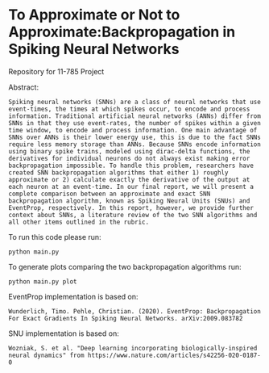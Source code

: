 # To Approximate or Not to Approximate:Backpropagation in Spiking Neural Networks
Repository for 11-785 Project

Abstract: 

    Spiking neural networks (SNNs) are a class of neural networks that use event-times, the times at which spikes occur, to encode and process information. Traditional artificial neural networks (ANNs) differ from SNNs in that they use event-rates, the number of spikes within a given time window, to encode and process information. One main advantage of SNNs over ANNs is their lower energy use, this is due to the fact SNNs require less memory storage than ANNs. Because SNNs encode information using binary spike trains, modeled using dirac-delta functions, the derivatives for individual neurons do not always exist making error backpropagation impossible. To handle this problem, researchers have created SNN backpropagation algorithms that either 1) roughly approximate or 2) calculate exactly the derivative of the output at each neuron at an event-time. In our final report, we will present a complete comparison between an approximate and exact SNN backpropagation algorithm, known as Spiking Neural Units (SNUs) and EventProp, respectively. In this report, however, we provide further context about SNNs, a literature review of the two SNN algorithms and all other items outlined in the rubric.

To run this code please run:

    python main.py

To generate plots comparing the two backpropagation algorithms run:

    python main.py plot

EventProp implementation is based on:

    Wunderlich, Timo. Pehle, Christian. (2020). EventProp: Backpropagation For Exact Gradients In Spiking Neural Networks. arXiv:2009.083782 

SNU implementation is based on:

    Wozniak, S. et al. "Deep learning incorporating biologically-inspired neural dynamics" from https://www.nature.com/articles/s42256-020-0187-0
